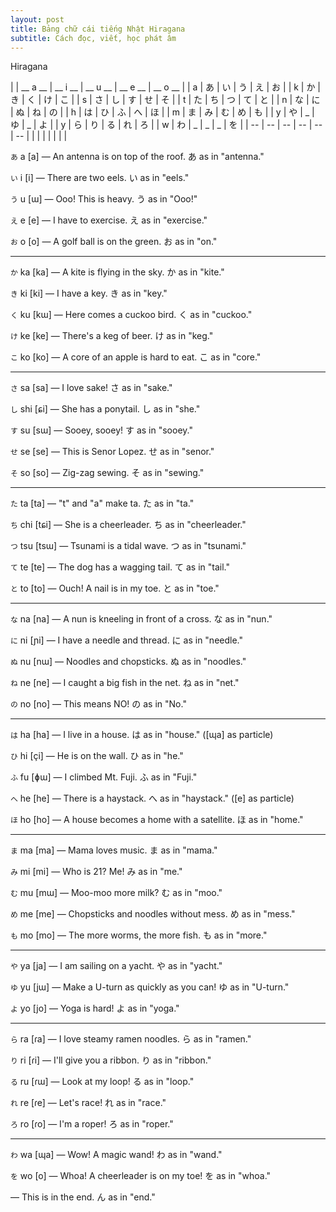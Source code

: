 ```yaml
---
layout: post
title: Bảng chữ cái tiếng Nhật Hiragana
subtitle: Cách đọc, viết, học phát âm 
---
```


Hiragana

|  | __ a __ | __ i __ | __ u __ | __ e __ | __ o __ |
|  a  |  	あ	  |  	い	  |  	う	  |  	え	  |  	お	  |
|  k  |  	か |  	き |  	く |  	け |  	こ |
|  s  | さ | し | す | せ | そ |
|  t  | た | ち | つ | て | と |
|  n  | な | に | ぬ | ね | の |
|  h  | は | ひ | ふ | へ | ほ |
|  m  | ま | み | む | め | も |
|  y  | や | _ | ゆ | _ | よ |
|  y  | ら | り | る | れ | ろ |
|  w  | わ | _ | _ | _ | を |
| -- | -- | -- | -- | -- | -- |
| | | | | | |

`あ` a [a] 	— An antenna is on top of the roof. あ as in "antenna."

`い` i [i] 	&mdash; There are two eels. い as in "eels."

`う` u [ɯ] 	— Ooo! This is heavy. う as in "Ooo!"

`え` e [e] 	— I have to exercise. え as in "exercise."

`お` o [o] 	— A golf ball is on the green. お as in "on."

-----

`か` ka [ka] 	— A kite is flying in the sky. か as in "kite."

`き` ki [ki] 	— I have a key. き as in "key."

`く` ku [kɯ] 		— Here comes a cuckoo bird. く as in "cuckoo."

`け` ke [ke] 	— There's a keg of beer. け as in "keg."

`こ` ko [ko] 	— A core of an apple is hard to eat. こ as in "core."

-----

`さ` sa [sa] 	— I love sake! さ as in "sake."

`し` shi [ɕi] 	— She has a ponytail. し as in "she."

`す` su [sɯ] 	— Sooey, sooey! す as in "sooey."

`せ` se [se] 	— This is Senor Lopez. せ as in "senor."

`そ` so [so] 	— Zig-zag sewing. そ as in "sewing."

-----

`た` ta [ta]  	— "t" and "a" make ta. た as in "ta."

`ち` chi [tɕi]	— She is a cheerleader. ち as in "cheerleader."

`つ` tsu [tsɯ]	— Tsunami is a tidal wave. つ as in "tsunami."

`て` te [te] 	— The dog has a wagging tail. て as in "tail."

`と` to [to] 	— Ouch! A nail is in my toe. と as in "toe."

-----

`な` na [na] 	— A nun is kneeling in front of a cross. な as in "nun."

`に` ni [ɲi] 	— I have a needle and thread. に as in "needle."

`ぬ` nu [nɯ] 	— Noodles and chopsticks. ぬ as in "noodles."

`ね` ne [ne] 	— I caught a big fish in the net. ね as in "net."

`の` no [no] 	— This means NO! の as in "No."

-----

`は` ha [ha] 	— I live in a house. は as in "house."
([ɰa] as particle)

`ひ` hi [çi] 	— He is on the wall. ひ as in "he."

`ふ` fu [ɸɯ] 	— I climbed Mt. Fuji. ふ as in "Fuji."

`へ` he [he] 	— There is a haystack. へ as in "haystack."
([e] as particle)

`ほ` ho [ho] 	— A house becomes a home with a satellite. ほ as in "home."

-----

`ま` ma [ma] 	— Mama loves music. ま as in "mama."

`み` mi [mi] 	— Who is 21? Me! み as in "me."

`む` mu [mɯ] 	— Moo-moo more milk? む as in "moo."

`め` me [me] 	— Chopsticks and noodles without mess. め as in "mess."

`も` mo [mo] 	— The more worms, the more fish. も as in "more."

-----

`や` ya [ja] 	— I am sailing on a yacht. や as in "yacht."

`ゆ` yu [jɯ] 	— Make a U-turn as quickly as you can! ゆ as in "U-turn."

`よ` yo [jo] 	— Yoga is hard! よ as in "yoga."

-----

`ら` ra [ɾa] 	— I love steamy ramen noodles. ら as in "ramen."

`り` ri [ɾi] 	— I'll give you a ribbon. り as in "ribbon."

`る` ru [ɾɯ] 	— Look at my loop! る as in "loop."

`れ` re [ɾe] 	— Let's race! れ as in "race."

`ろ` ro [ɾo] 	— I'm a roper! ろ as in "roper."

-----

`わ` wa [ɰa] 	— Wow! A magic wand! わ as in "wand."


`を` wo [o]  	— Whoa! A cheerleader is on my toe! を as in "whoa."


— This is in the end. ん as in "end."
